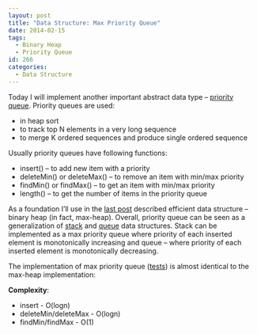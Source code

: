 ```yaml
---
layout: post
title: "Data Structure: Max Priority Queue"
date: 2014-02-15
tags:
  - Binary Heap
  - Priority Queue
id: 266
categories:
  - Data Structure
---
```


Today I will implement another important abstract data type – [priority queue](http://en.wikipedia.org/wiki/Priority_queue). Priority queues are used:

*   in heap sort
*   to track top N elements in a very long sequence
*   to merge K ordered sequences and produce single ordered sequence

Usually priority queues have following functions:

*   insert() – to add new item with a priority
*   deleteMin() or deleteMax() – to remove an item with min/max priority
*   findMin() or findMax() – to get an item with min/max priority
*   length() – to get the number of items in the priority queue

As a foundation I’ll use in the [last post](http://www.bebetterdeveloper.com/data-structure-binary-heap/) described efficient data structure – binary heap (in fact, max-heap). Overall, priority queue can be seen as a generalization of [stack](http://www.bebetterdeveloper.com/data-structure-stack-array/) and [queue](http://www.bebetterdeveloper.com/data-structure-queue/) data structures. Stack can be implemented as a max priority queue where priority of each inserted element is monotonically increasing and queue – where priority of each inserted element is monotonically decreasing. 

The implementation of max priority queue ([tests](https://github.com/sergejusb/algorithms/blob/master/data-structures/maxPriorityQueue_tests.js)) is almost identical to the max-heap implementation:

<script type="text/javascript" src="http://gist-it.appspot.com/https://github.com/sergejusb/algorithms/blob/master/data-structures/maxPriorityQueue.js?
footer=minimal"></script>

**Complexity**:

*   insert - O(logn)
*   deleteMin/deleteMax - O(logn)
*   findMin/findMax - O(1)